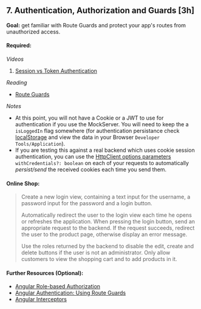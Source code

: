 ## 7. Authentication, Authorization and Guards [3h]

**Goal:** get familiar with Route Guards and protect your app's routes from unauthorized access.

#### Required:

*Videos*

1. [Session vs Token Authentication](https://www.youtube.com/watch?v=UBUNrFtufWo)

*Reading*
- [Route Guards](https://angular.io/guide/router-tutorial-toh#milestone-5-route-guards)

*Notes*
- At this point, you will not have a Cookie or a JWT to use for authentication if you use the MockServer. You will need to keep the a `isLoggedIn` flag somewhere (for authentication persistance check [localStorage](https://developer.mozilla.org/en-US/docs/Web/API/Window/localStorage) and view the data in your Browser `Developer Tools/Application`).
- If you are testing this against a real backend which uses cookie session authentication, you can use the [HttpClient options parameters](https://angular.io/guide/http#requesting-data-from-a-server) `withCredentials?: boolean` on each of your requests to automatically *persist/send* the received cookies each time you send them.

#### Online Shop:

> Create a new login view, containing a text input for the username, a password input for the password and a login button.
>
> Automatically redirect the user to the login view each time he opens or refreshes the application. When pressing the login button, send an appropriate request to the backend. If the request succeeds, redirect the user to the product page, otherwise display an error message.
>
> Use the roles returned by the backend to disable the edit, create and delete buttons if the user is not an administrator. Only allow customers to view the shopping cart and to add products in it.

#### Further Resources (Optional):

- [Angular Role-based Authorization](https://jasonwatmore.com/post/2018/11/22/angular-7-role-based-authorization-tutorial-with-example)
- [Angular Authentication: Using Route Guards](https://medium.com/@ryanchenkie_40935/angular-authentication-using-route-guards-bf7a4ca13ae3)
- [Angular Interceptors](https://angular.io/guide/http#intercepting-requests-and-responses)
